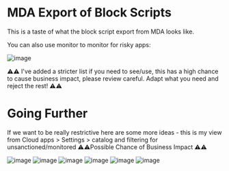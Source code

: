 # MDA Export of Block Scripts

This is a taste of what the block script export from MDA looks like.  

You can also use monitor to monitor for risky apps:

![image](https://github.com/user-attachments/assets/df55f726-da1f-4234-aeeb-2ce8a27ecd42)

 ⚠️⚠️ I've added a stricter list if you need to see/use, this has a high chance to cause business impact, please review careful. Adapt what you need and reject the rest!  ⚠️⚠️
# Going Further

If we want to be really restrictive here are some more ideas - this is my view from Cloud apps > Settings > catalog and filtering for unsanctioned/monitored
⚠️⚠️Possible Chance of Business Impact ⚠️⚠️

![image](https://github.com/user-attachments/assets/1dc3a1b5-d462-4aaf-9b51-ba4e0ee28358) ![image](https://github.com/user-attachments/assets/90025cd0-4cb7-4a67-8eb0-dc925dabca24) ![image](https://github.com/user-attachments/assets/a35a573a-4712-47d8-ab8e-e765dd4b52c3) ![image](https://github.com/user-attachments/assets/246fbdc7-1c17-4de9-a0dc-c790ea23ac44) ![image](https://github.com/user-attachments/assets/92c689b5-d8af-479f-876d-e995e8a1f388) ![image](https://github.com/user-attachments/assets/17d991ec-9292-4966-8aff-d5af26bb2623)






